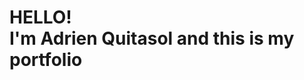 
<html>
  <body>
    <h1>HELLO! <br> I'm Adrien Quitasol and this is my portfolio</h1>
  </body>
</html>
